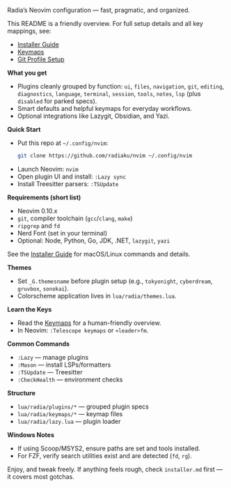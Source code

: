 Radia’s Neovim configuration — fast, pragmatic, and organized.

This README is a friendly overview. For full setup details and all key mappings, see:
- [Installer Guide](installer.md)
- [Keymaps](keymaps.md)
- [Git Profile Setup](.gitconfig.md)

**What you get**
- Plugins cleanly grouped by function: `ui`, `files`, `navigation`, `git`, `editing`, `diagnostics`, `language`, `terminal`, `session`, `tools`, `notes`, `lsp` (plus `disabled` for parked specs).
- Smart defaults and helpful keymaps for everyday workflows.
- Optional integrations like Lazygit, Obsidian, and Yazi.

**Quick Start**
- Put this repo at `~/.config/nvim`:
  ```sh
  git clone https://github.com/radiaku/nvim ~/.config/nvim
  ```
- Launch Neovim: `nvim`
- Open plugin UI and install: `:Lazy sync`
- Install Treesitter parsers: `:TSUpdate`

**Requirements (short list)**
- Neovim 0.10.x
- `git`, compiler toolchain (`gcc`/`clang`, `make`)
- `ripgrep` and `fd`
- Nerd Font (set in your terminal)
- Optional: Node, Python, Go, JDK, .NET, `lazygit`, `yazi`

See the [Installer Guide](installer.md) for macOS/Linux commands and details.

**Themes**
- Set `_G.themesname` before plugin setup (e.g., `tokyonight`, `cyberdream`, `gruvbox`, `sonokai`).
- Colorscheme application lives in `lua/radia/themes.lua`.

**Learn the Keys**
- Read the [Keymaps](keymaps.md) for a human-friendly overview.
- In Neovim: `:Telescope keymaps` or `<leader>fm`.

**Common Commands**
- `:Lazy` — manage plugins
- `:Mason` — install LSPs/formatters
- `:TSUpdate` — Treesitter
- `:CheckHealth` — environment checks

**Structure**
- `lua/radia/plugins/*` — grouped plugin specs
- `lua/radia/keymaps/*` — keymap files
- `lua/radia/lazy.lua` — plugin loader
 
**Windows Notes**
- If using Scoop/MSYS2, ensure paths are set and tools installed.
- For FZF, verify search utilities exist and are detected (`fd`, `rg`).

Enjoy, and tweak freely. If anything feels rough, check `installer.md` first — it covers most gotchas.

